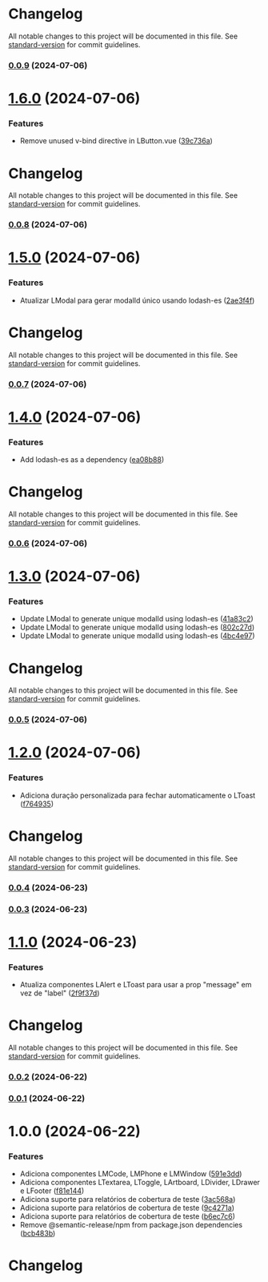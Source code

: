# Changelog

All notable changes to this project will be documented in this file. See [standard-version](https://github.com/conventional-changelog/standard-version) for commit guidelines.

### [0.0.9](https://github.com/eibii/lily-ui/compare/v1.6.0...v0.0.9) (2024-07-06)

# [1.6.0](https://github.com/eibii/lily-ui/compare/v1.5.0...v1.6.0) (2024-07-06)


### Features

* Remove unused v-bind directive in LButton.vue ([39c736a](https://github.com/eibii/lily-ui/commit/39c736a6a5eb513f986f5c229c844ad9d8a3f3a7))

# Changelog

All notable changes to this project will be documented in this file. See [standard-version](https://github.com/conventional-changelog/standard-version) for commit guidelines.

### [0.0.8](https://github.com/eibii/lily-ui/compare/v1.5.0...v0.0.8) (2024-07-06)

# [1.5.0](https://github.com/eibii/lily-ui/compare/v1.4.0...v1.5.0) (2024-07-06)


### Features

* Atualizar LModal para gerar modalId único usando lodash-es ([2ae3f4f](https://github.com/eibii/lily-ui/commit/2ae3f4f5368555e9f48b87b7e3fbcecc0f924cf1))

# Changelog

All notable changes to this project will be documented in this file. See [standard-version](https://github.com/conventional-changelog/standard-version) for commit guidelines.

### [0.0.7](https://github.com/eibii/lily-ui/compare/v1.4.0...v0.0.7) (2024-07-06)

# [1.4.0](https://github.com/eibii/lily-ui/compare/v1.3.0...v1.4.0) (2024-07-06)


### Features

* Add lodash-es as a dependency ([ea08b88](https://github.com/eibii/lily-ui/commit/ea08b889b853c135a0a1d7d4edd2c3e340c83ff9))

# Changelog

All notable changes to this project will be documented in this file. See [standard-version](https://github.com/conventional-changelog/standard-version) for commit guidelines.

### [0.0.6](https://github.com/eibii/lily-ui/compare/v1.3.0...v0.0.6) (2024-07-06)

# [1.3.0](https://github.com/eibii/lily-ui/compare/v1.2.0...v1.3.0) (2024-07-06)


### Features

* Update LModal to generate unique modalId using lodash-es ([41a83c2](https://github.com/eibii/lily-ui/commit/41a83c2e55412cdb00c777129a57d8ef7efe43ae))
* Update LModal to generate unique modalId using lodash-es ([802c27d](https://github.com/eibii/lily-ui/commit/802c27d2b17f6ca456ace5141fb482d665889a34))
* Update LModal to generate unique modalId using lodash-es ([4bc4e97](https://github.com/eibii/lily-ui/commit/4bc4e97ac071585a28c8ce66e4e4c8a5e36d12d4))

# Changelog

All notable changes to this project will be documented in this file. See [standard-version](https://github.com/conventional-changelog/standard-version) for commit guidelines.

### [0.0.5](https://github.com/eibii/lily-ui/compare/v1.2.0...v0.0.5) (2024-07-06)

# [1.2.0](https://github.com/eibii/lily-ui/compare/v1.1.0...v1.2.0) (2024-07-06)


### Features

* Adiciona duração personalizada para fechar automaticamente o LToast ([f764935](https://github.com/eibii/lily-ui/commit/f764935859011901a307c4c8d59dba17d7645385))

# Changelog

All notable changes to this project will be documented in this file. See [standard-version](https://github.com/conventional-changelog/standard-version) for commit guidelines.

### [0.0.4](https://github.com/eibii/lily-ui/compare/v0.0.3...v0.0.4) (2024-06-23)

### [0.0.3](https://github.com/eibii/lily-ui/compare/v1.1.0...v0.0.3) (2024-06-23)

# [1.1.0](https://github.com/eibii/lily-ui/compare/v1.0.0...v1.1.0) (2024-06-23)


### Features

* Atualiza componentes LAlert e LToast para usar a prop "message" em vez de "label" ([2f9f37d](https://github.com/eibii/lily-ui/commit/2f9f37dc49fd20fa147c0e0a1bd551ded8884559))

# Changelog

All notable changes to this project will be documented in this file. See [standard-version](https://github.com/conventional-changelog/standard-version) for commit guidelines.

### [0.0.2](https://github.com/eibii/lily-ui/compare/v0.0.1...v0.0.2) (2024-06-22)

### [0.0.1](https://github.com/eibii/lily-ui/compare/v1.0.0...v0.0.1) (2024-06-22)

# 1.0.0 (2024-06-22)


### Features

* Adiciona componentes LMCode, LMPhone e LMWindow ([591e3dd](https://github.com/eibii/lily-ui/commit/591e3ddbaa1d764b7a43ad15858abcde7b59132b))
* Adiciona componentes LTextarea, LToggle, LArtboard, LDivider, LDrawer e LFooter ([f81e144](https://github.com/eibii/lily-ui/commit/f81e144e1fea46c2be0a250abef1b8e995278e7c))
* Adiciona suporte para relatórios de cobertura de teste ([3ac568a](https://github.com/eibii/lily-ui/commit/3ac568afdb9124548e4b11d597920c9ba1557c0a))
* Adiciona suporte para relatórios de cobertura de teste ([9c4271a](https://github.com/eibii/lily-ui/commit/9c4271a6c8397d09fc83095feefdc37746862af5))
* Adiciona suporte para relatórios de cobertura de teste ([b6ec7c6](https://github.com/eibii/lily-ui/commit/b6ec7c621d460ed9f396b89d5334fc21ffddea64))
* Remove @semantic-release/npm from package.json dependencies ([bcb483b](https://github.com/eibii/lily-ui/commit/bcb483b0b54e474a1bad55b792518f3b02d2ce87))

# Changelog
